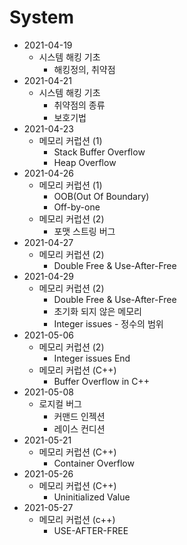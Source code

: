 # System

- 2021-04-19
  - 시스템 해킹 기초
    - 해킹정의, 취약점
- 2021-04-21
  - 시스템 해킹 기초
    - 취약점의 종류
    - 보호기법
- 2021-04-23
  - 메모리 커럽션 (1)
    - Stack Buffer Overflow
    - Heap Overflow
- 2021-04-26
  - 메모리 커럽션 (1)
    - OOB(Out Of Boundary)
    - Off-by-one
  - 메모리 커럽션 (2)
    - 포맷 스트링 버그
- 2021-04-27
  - 메모리 커럽션 (2)
    - Double Free & Use-After-Free
- 2021-04-29
  - 메모리 커럽션 (2)
    - Double Free & Use-After-Free
    - 초기화 되지 않은 메모리
    - Integer issues - 정수의 범위
- 2021-05-06
  - 메모리 커럽션 (2)
    - Integer issues End
  - 메모리 커럽션 (C++)
    - Buffer Overflow in C++
- 2021-05-08
  - 로지컬 버그
    - 커맨드 인젝션
    - 레이스 컨디션
- 2021-05-21
  - 메모리 커럽션 (C++)
    - Container Overflow
- 2021-05-26
  - 메모리 커럽션 (C++)
    - Uninitialized Value
- 2021-05-27
  - 메모리 커럽션 (c++)
    - USE-AFTER-FREE
